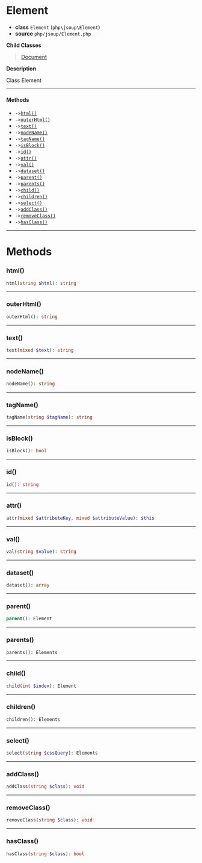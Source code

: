 # Element

- **class** `Element` (`php\jsoup\Element`)
- **source** `php/jsoup/Element.php`

**Child Classes**

> [Document](https://github.com/jphp-compiler/jphp/blob/master/exts/jphp-jsoup-ext/api-docs/classes/php/jsoup/Document.md)

**Description**

Class Element

---

#### Methods

- `->`[`html()`](#method-html)
- `->`[`outerHtml()`](#method-outerhtml)
- `->`[`text()`](#method-text)
- `->`[`nodeName()`](#method-nodename)
- `->`[`tagName()`](#method-tagname)
- `->`[`isBlock()`](#method-isblock)
- `->`[`id()`](#method-id)
- `->`[`attr()`](#method-attr)
- `->`[`val()`](#method-val)
- `->`[`dataset()`](#method-dataset)
- `->`[`parent()`](#method-parent)
- `->`[`parents()`](#method-parents)
- `->`[`child()`](#method-child)
- `->`[`children()`](#method-children)
- `->`[`select()`](#method-select)
- `->`[`addClass()`](#method-addclass)
- `->`[`removeClass()`](#method-removeclass)
- `->`[`hasClass()`](#method-hasclass)

---
# Methods

<a name="method-html"></a>

### html()
```php
html(string $html): string
```

---

<a name="method-outerhtml"></a>

### outerHtml()
```php
outerHtml(): string
```

---

<a name="method-text"></a>

### text()
```php
text(mixed $text): string
```

---

<a name="method-nodename"></a>

### nodeName()
```php
nodeName(): string
```

---

<a name="method-tagname"></a>

### tagName()
```php
tagName(string $tagName): string
```

---

<a name="method-isblock"></a>

### isBlock()
```php
isBlock(): bool
```

---

<a name="method-id"></a>

### id()
```php
id(): string
```

---

<a name="method-attr"></a>

### attr()
```php
attr(mixed $attributeKey, mixed $attributeValue): $this
```

---

<a name="method-val"></a>

### val()
```php
val(string $value): string
```

---

<a name="method-dataset"></a>

### dataset()
```php
dataset(): array
```

---

<a name="method-parent"></a>

### parent()
```php
parent(): Element
```

---

<a name="method-parents"></a>

### parents()
```php
parents(): Elements
```

---

<a name="method-child"></a>

### child()
```php
child(int $index): Element
```

---

<a name="method-children"></a>

### children()
```php
children(): Elements
```

---

<a name="method-select"></a>

### select()
```php
select(string $cssQuery): Elements
```

---

<a name="method-addclass"></a>

### addClass()
```php
addClass(string $class): void
```

---

<a name="method-removeclass"></a>

### removeClass()
```php
removeClass(string $class): void
```

---

<a name="method-hasclass"></a>

### hasClass()
```php
hasClass(string $class): bool
```